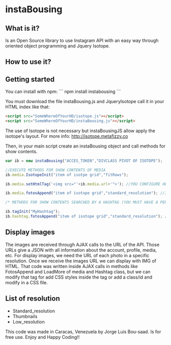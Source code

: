 # instaBousing

## What is it?

Is an Open Source library to use Instagram API with an easy way through oriented object programming and Jquery Isotope.

## How to use it?

## Getting started
   
   You can install with npm: ´´´ npm install instabousing ´´´

You must download the file instaBousing.js and JqueryIsotope call it in your HTML index like that:

```html
<script src="SomeWhereOfYourHD/isotope.js"></script>
<script src="SomeWhereOfYourHD/instaBousing.js"></script>
```

The use of Isotope is not necessary but instaBousingJS allow apply the isotope's layout. For more info: <http://isotope.metafizzy.co>

Then, in your main script create an instaBousing object and call methods for show contents.

```js
var ib = new instaBousing("ACCES_TOKEN","DIVCLASS PIVOT OF ISOTOPE");

//EXECUTE METHODS FOR SHOW CONTENTS OF MEDIA
ib.media.IsotopeInit("item of isotpe grid","fitRows");

ib.media.setHtmlTag('<img src="'+ib.media.url+'">'); //YOU CONFIGURE HERE YOUR IMG TAG

ib.media.fotosAppend("item of isotope grid","standard_resolution"); //IN THIS CASE standard_resolution

/* METHODS FOR SHOW CONTENTS SEARCHED BY A HASHTAG (YOU MUST HAVE A PERMISSION OF INSTAGRAM API: SEE https://www.instagram.com/developer/review/ */

ib.tagInit("MyHashtag");
ib.hashtag.fotosAppend("item of isotope grid","standard_resolution"); //IN THIS CASE standard_resolution
```

## Display images

The images are received through AJAX calls to the URL of the API. Those URLs give a JSON with all information about the account, profile, media, etc. For display images, we need the URL of each photo in a specific resolution. Once we receive the images URL we can display with IMG of HTML. That code was written inside AJAX calls in methods like FotosAppend and LoadMore of media and Hashtag class, but we can modify that tag for add CSS styles inside the tag or add a class/id and modify in a CSS file.

## List of resolution

- Standard_resolution
- Thumbnails
- Low_resolution

This code was made in Caracas, Venezuela by Jorge Luis Bou-saad. Is for free use. Enjoy and Happy Coding!!
